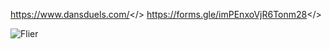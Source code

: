 <a id="Dan's Duels">https://www.dansduels.com/</>
<a id="Halloween 2v2 Signup!">https://forms.gle/imPEnxoVjR6Tonm28</>


![Flier](https://lh4.googleusercontent.com/bHPQHuKW-p1ig2jcHjVssRsYsUVFoLmZDFcJjvbq-6GcdFyxtnxrfkLLqgUct8zw2EtrEo9MhFquGFIaQf9EDnpTQtzwfPIlyyO7i8VgcfzWnXAQbTWtV1v1nTpShz4NyA=w1280)

